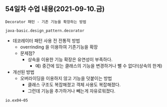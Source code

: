 ## 54일차 수업 내용(2021-09-10.금)

` Decorator 패턴 - 기존 기능을 확장하는 방법 `

` java-basic.design_pattern.decorator `

- 데코레이터 패턴 사용 전 전통적 방법
  - overrinding 을 이용하여 기존기능을 확장
  - 문제점?
    - 상속을 이용한 기능 확장은 유연성이 부족하다.
      - 예) 중간에 있는 클래스의 기능을 변경하거나 뺄 수 없다!(상속의 한계)
- 개선된 방법
  - 오버라이딩을 이용하지  않고 기능을 덧붙이는 방법
    - 클래스 구조도 복잡해졌고 객체 사용도 복잡해졌다.
    - 그런데 기능을 추가하거나 빼는게 자유로워졌다.



` io.ex04~05 `

